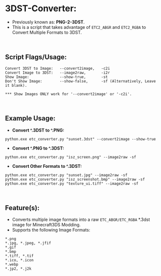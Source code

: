 # 3DST-Converter:
- Previously known as: **PNG-2-3DST**.
- This is a script that takes advantage of `ETC2_ABGR` and `ETC2_RGBA` to Convert Multiple Formats to 3DST.

<br>

## Script Flags/Usage:
```
Convert 3DST to Image:   --convert2image,   -c2i
Convert Image to 3DST:   --image2raw,       -i2r
Show Image:              --show-true,       -st
Don't Show Image:        --show-false,      -sf (Alternatively, Leave it blank).

*** Show Images ONLY work for '--convert2image' or '-c2i'.
```

<br>

## Example Usage:
- **Convert ^.3DST to ^.PNG:**
```
python.exe etc_converter.py "sunset.3dst" --convert2image --show-true
```
- **Convert ^.PNG to ^.3DST:**
```
python.exe etc_converter.py "isz_screen.png" --image2raw -sf
```
- **Convert Other Formats to ^.3DST:**
```
python.exe etc_converter.py "sunset.jpg" --image2raw -sf
python.exe etc_converter.py "isz_screenshot.bmp" --image2raw -sf
python.exe etc_converter.py "texture_ui.tiff" --image2raw -sf
```

<br>

## Feature(s):
- Converts multiple image formats into a raw `ETC_ABGR/ETC_RGBA` *.3dst image for Minecraft3DS Modding.
- Supports the following Image Formats:
```
*.png
*.jpg, *.jpeg, *.jfif
*.gif
*.bmp
*.tiff, *.tif
*.ico, *.icon
*.webp
*.jp2, *.j2k
```
